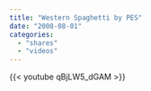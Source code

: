 ```yaml
---
title: "Western Spaghetti by PES"
date: "2008-08-01"
categories:
  - "shares"
  - "videos"
---
```


{{< youtube qBjLW5_dGAM >}}
